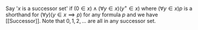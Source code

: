 Say '$x$ is a successor set' if 
$(0\in x)\land(\forall y\in x)(y^{+}\in x)$
where $(\forall y\in x)p$ is a shorthand for $(\forall y)(y\in x \implies p)$ for any formula $p$ and we have [[Successor]].
Note that $0,1,2,\dots$ are all in any successor set.